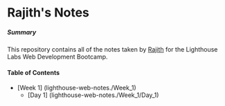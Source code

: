 # Rajith's Notes

##### Summary 
This repository contains all of the notes taken by [Rajith](https://github.com/rajithja/lighthouse-web-notes) for the Lighthouse Labs Web Development Bootcamp.

#### Table of Contents
* [Week 1] (lighthouse-web-notes./Week_1)
  * [Day 1] (lighthouse-web-notes./Week_1/Day_1)
